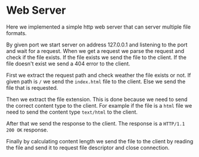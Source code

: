 # Web Server

Here we implemented a simple http web server that can server multiple file formats.

By given port we start server on address 127.0.0.1 and listening to the port and wait for a request.
When we get a request we parse the request and check if the file exists.
If the file exists we send the file to the client.
If the file doesn't exist we send a 404 error to the client.

First we extract the request path and check weather the file exists or not.
If given path is `/` we send the `index.html` file to the client. Else we send the file that is requested.

Then we extract the file extension. This is done because we need to send the correct content type to the client.
For example if the file is a `html` file we need to send the content type `text/html` to the client.

After that we send the response to the client. The response is a `HTTP/1.1 200 OK` response.

Finally by calculating content length we send the file to the client by reading the file and send it to request
file descriptor and close connection.

